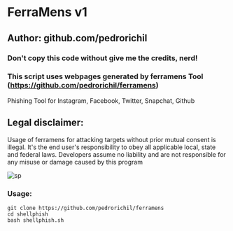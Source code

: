 # FerraMens v1
## Author: github.com/pedrorichil
### Don't copy this code without give me the credits, nerd! 
### This script uses webpages generated by ferramens Tool (https://github.com/pedrorichil/ferramens)


Phishing Tool for Instagram, Facebook, Twitter, Snapchat, Github

## Legal disclaimer:
Usage of ferramens for attacking targets without prior mutual consent is illegal. It's the end user's responsibility to obey all applicable local, state and federal laws. Developers assume no liability and are not responsible for any misuse or damage caused by this program 

![sp](https://user-images.githubusercontent.com/34893261/41802023-87f47086-7654-11e8-8d16-8c2fb194687e.png)

### Usage:
```
git clone https://github.com/pedrorichil/ferramens
cd shellphish
bash shellphish.sh
